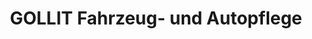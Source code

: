 ---
title: "GOLLIT Fahrzeug- und Autopflege"
url: /flintsbach-am-inn/gollit-fahrzeug-und-autopflege/
shop: Außenstelle
---
